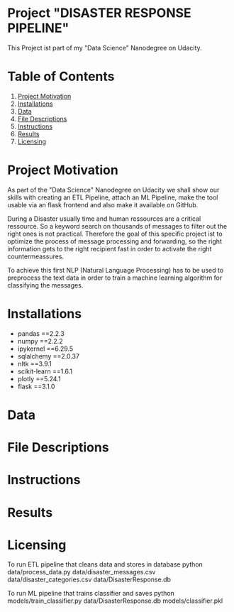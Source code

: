 # Project "DISASTER RESPONSE PIPELINE"
This Project ist part of my "Data Science" Nanodegree on Udacity.

# Table of Contents

1. [Project Motivation](#motivation)
2. [Installations](#installations)
2. [Data](#data)
3. [File Descriptions](#files)
4. [Instructions](#instructions)
5. [Results](#results)
6. [Licensing](#licensing)


# Project Motivation <a name="motivation"></a>
As part of the "Data Science" Nanodegree on Udacity we shall show our skills with creating an ETL Pipeline, attach an ML Pipeline, make the tool usable via an flask frontend and also make it available on GitHub.

During a Disaster usually time and human ressources are a critical ressource. So a keyword search on thousands of messages to filter out the right ones is not practical. Therefore the goal of this specific project ist to optimize the process of message processing and forwarding, so the right information gets to the right recipient fast in order to activate the right countermeassures.

To achieve this first NLP (Natural Language Processing) has to be used to preprocess the text data in order to train a machine learning algorithm for classifying the messages.

# Installations <a name="installations"></a>

<ul>
    <li>pandas          ==2.2.3
    <li>numpy           ==2.2.2
    <li>ipykernel       ==6.29.5
    <li>sqlalchemy      ==2.0.37
    <li>nltk            ==3.9.1
    <li>scikit-learn    ==1.6.1
    <li>plotly          ==5.24.1
    <li>flask           ==3.1.0
</ul>

# Data <a name="data"></a>

# File Descriptions <a name="files"></a>

# Instructions <a name="instructions"></a>

# Results <a name="results"></a>

# Licensing <a name="licensing"></a>



To run ETL pipeline that cleans data and stores in database
python data/process_data.py data/disaster_messages.csv data/disaster_categories.csv data/DisasterResponse.db


To run ML pipeline that trains classifier and saves
python models/train_classifier.py data/DisasterResponse.db models/classifier.pkl